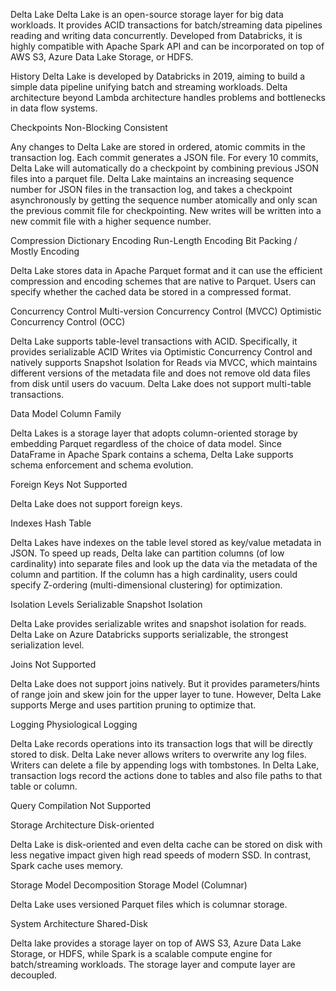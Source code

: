 Delta Lake 
Delta Lake is an open-source storage layer for big data workloads. It provides ACID transactions for batch/streaming data pipelines reading and writing data concurrently. Developed from Databricks, it is highly compatible with Apache Spark API and can be incorporated on top of AWS S3, Azure Data Lake Storage, or HDFS.


History 
Delta Lake is developed by Databricks in 2019, aiming to build a simple data pipeline unifying batch and streaming workloads. Delta architecture beyond Lambda architecture handles problems and bottlenecks in data flow systems.


Checkpoints 
Non-Blocking Consistent

Any changes to Delta Lake are stored in ordered, atomic commits in the transaction log. Each commit generates a JSON file. For every 10 commits, Delta Lake will automatically do a checkpoint by combining previous JSON files into a parquet file. Delta Lake maintains an increasing sequence number for JSON files in the transaction log, and takes a checkpoint asynchronously by getting the sequence number atomically and only scan the previous commit file for checkpointing. New writes will be written into a new commit file with a higher sequence number.


Compression 
Dictionary Encoding Run-Length Encoding Bit Packing / Mostly Encoding

Delta Lake stores data in Apache Parquet format and it can use the efficient compression and encoding schemes that are native to Parquet. Users can specify whether the cached data be stored in a compressed format.


Concurrency Control 
Multi-version Concurrency Control (MVCC) Optimistic Concurrency Control (OCC)

Delta Lake supports table-level transactions with ACID. Specifically, it provides serializable ACID Writes via Optimistic Concurrency Control and natively supports Snapshot Isolation for Reads via MVCC, which maintains different versions of the metadata file and does not remove old data files from disk until users do vacuum. Delta Lake does not support multi-table transactions.


Data Model 
Column Family

Delta Lakes is a storage layer that adopts column-oriented storage by embedding Parquet regardless of the choice of data model. Since DataFrame in Apache Spark contains a schema, Delta Lake supports schema enforcement and schema evolution.


Foreign Keys 
Not Supported

Delta Lake does not support foreign keys.


Indexes 
Hash Table

Delta Lakes have indexes on the table level stored as key/value metadata in JSON. To speed up reads, Delta lake can partition columns (of low cardinality) into separate files and look up the data via the metadata of the column and partition. If the column has a high cardinality, users could specify Z-ordering (multi-dimensional clustering) for optimization.


Isolation Levels 
Serializable Snapshot Isolation

Delta Lake provides serializable writes and snapshot isolation for reads. Delta Lake on Azure Databricks supports serializable, the strongest serialization level.


Joins 
Not Supported

Delta Lake does not support joins natively. But it provides parameters/hints of range join and skew join for the upper layer to tune. However, Delta Lake supports Merge and uses partition pruning to optimize that.


Logging 
Physiological Logging

Delta Lake records operations into its transaction logs that will be directly stored to disk. Delta Lake never allows writers to overwrite any log files. Writers can delete a file by appending logs with tombstones. In Delta Lake, transaction logs record the actions done to tables and also file paths to that table or column.


Query Compilation
Not Supported

Storage Architecture 
Disk-oriented

Delta Lake is disk-oriented and even delta cache can be stored on disk with less negative impact given high read speeds of modern SSD. In contrast, Spark cache uses memory.


Storage Model 
Decomposition Storage Model (Columnar)

Delta Lake uses versioned Parquet files which is columnar storage.


System Architecture 
Shared-Disk

Delta lake provides a storage layer on top of AWS S3, Azure Data Lake Storage, or HDFS, while Spark is a scalable compute engine for batch/streaming workloads. The storage layer and compute layer are decoupled.